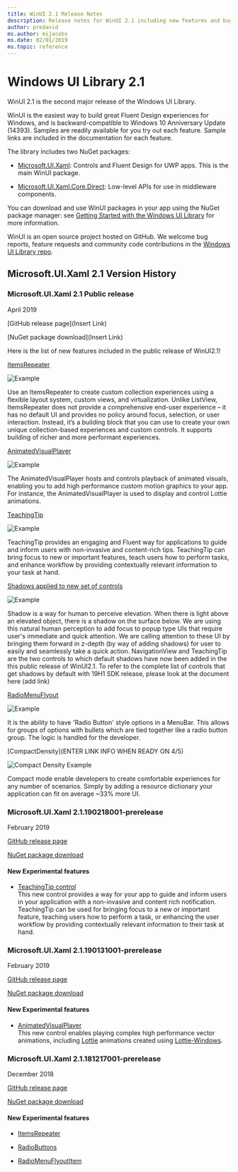 ```yaml
---
title: WinUI 2.1 Release Notes
description: Release notes for WinUI 2.1 including new features and bugfixes.
author: predavid
ms.author: mijacobs
ms.date: 02/01/2019
ms.topic: reference
---
```


# Windows UI Library 2.1

WinUI 2.1 is the second major release of the Windows UI Library. 

WinUI is the easiest way to build great Fluent Design experiences for Windows, and is backward-compatible to Windows 10 Anniversary Update (14393). Samples are readily available for you try out each feature. Sample links are included in the documentation for each feature.

The library includes two NuGet packages:

* [Microsoft.UI.Xaml](https://www.nuget.org/packages/Microsoft.UI.Xaml): Controls and Fluent Design for UWP apps. This is the main WinUI package.

* [Microsoft.UI.Xaml.Core.Direct](https://www.nuget.org/packages/Microsoft.UI.Xaml.Core.Direct): Low-level APIs for use in middleware components.

You can download and use WinUI packages in your app using the NuGet package manager: see [Getting Started with the Windows UI Library](https://docs.microsoft.com/en-us/uwp/toolkits/winui/getting-started) for more information.

WinUI is an open source project hosted on GitHub. We welcome bug reports, feature requests and community code contributions in the [Windows UI Library repo](https://aka.ms/winui).

## Microsoft.UI.Xaml 2.1 Version History

### Microsoft.UI.Xaml 2.1 Public release

April 2019

[GitHub release page](Insert Link)

[NuGet package download](Insert Link)


Here is the list of new features included in the public release of WinUI2.1!


[ItemsRepeater](https://docs.microsoft.com/windows/uwp/design/controls-and-patterns/items-repeater)


![Example](../images/ItemsRepeater%20-%20MSN%20News.gif)



Use an ItemsRepeater to create custom collection experiences using a flexible layout system, custom views, and virtualization.
Unlike ListView, ItemsRepeater does not provide a comprehensive end-user experience – it has no default UI and provides no policy around focus, selection, or user interaction. Instead, it’s a building block that you can use to create your own unique collection-based experiences and custom controls. It supports building of richer and more performant experiences.



[AnimatedVisualPlayer](https://docs.microsoft.com/windows/communitytoolkit/animations/lottie)

![Example](../images/AnimatedVisualPlayer.gif)


The AnimatedVisualPlayer hosts and controls playback of animated visuals, enabling you to add high performance custom motion graphics to your app. For instance, the AnimatedVisualPlayer is used to display and control Lottie animations.




[TeachingTip](https://review.docs.microsoft.com/windows/uwp/design/controls-and-patterns/dialogs-and-flyouts/teaching-tip?branch=release-winui)


![Example](../images/TeachingTip.gif)


TeachingTip provides an engaging and Fluent way for applications to guide and inform users with non-invasive and content-rich tips. TeachingTip can bring focus to new or important features, teach users how to perform tasks, and enhance workflow by providing contextually relevant information to your task at hand.



[Shadows applied to new set of controls ](https://review.docs.microsoft.com/en-us/windows/uwp/design/layout/depth-shadow?branch=release-19h1)



![Example](../images/shadow.gif)



Shadow is a way for human to perceive elevation. When there is light above an elevated object, there is a shadow on the surface below. We are using this natural human perception to add focus to popup type UIs that require user's immediate and quick attention. We are calling attention to these UI by bringing them forward in z-depth (by way of adding shadows) for user to easily and seamlessly take a quick action. NavigationView and TeachingTip are the two controls to which default shadows have now been added in the this public release of WinUI2.1. To refer to the complete list of controls that get shadows by default with 19H1 SDK release, please look at the document here (add link)



[RadioMenuFlyout](https://review.docs.microsoft.com/en-us/windows/uwp/design/controls-and-patterns/menus?branch=release-winui#create-a-menu-flyout-or-a-context-menu)



![Example](../images/RadioMenuFlyout.png)



It is the ability to have 'Radio Button' style options in a MenuBar. This allows for groups of options with bullets which are tied together like a radio button group. The logic is handled for the developer.




[CompactDensity](ENTER LINK INFO WHEN READY ON 4/5)



![Compact Density Example](../images/CompactDensity.png)



Compact mode enable developers to create comfortable experiences for any number of scenarios. Simply by adding a resource dictionary your application can fit on average ~33% more UI.

### Microsoft.UI.Xaml 2.1.190218001-prerelease

February 2019

[GitHub release page](https://github.com/Microsoft/microsoft-ui-xaml/releases/tag/v2.1.190219001-prerelease)

[NuGet package download](https://www.nuget.org/packages/Microsoft.UI.Xaml/2.1.190218001-prerelease)

#### New Experimental features

* [TeachingTip control](https://github.com/Microsoft/microsoft-ui-xaml/issues/21)  
  This new control provides a way for your app to guide and inform users in your application with a non-invasive and content rich notification. TeachingTip can be used for bringing focus to a new or important feature, teaching users how to perform a task, or enhancing the user workflow by providing contextually relevant information to their task at hand.

### Microsoft.UI.Xaml 2.1.190131001-prerelease

February 2019

[GitHub release page](https://github.com/Microsoft/microsoft-ui-xaml/releases/tag/v2.1.190131001-prerelease)

[NuGet package download](https://www.nuget.org/packages/Microsoft.UI.Xaml/2.1.190131001-prerelease)

#### New Experimental features

* [AnimatedVisualPlayer](https://docs.microsoft.com/uwp/api/microsoft.ui.xaml.controls.animatedvisualplayer)  
  This new control enables playing complex high performance vector animations, including [Lottie](https://github.com/airbnb/lottie) animations created using [Lottie-Windows](https://docs.microsoft.com/windows/communitytoolkit/animations/lottie).


### Microsoft.UI.Xaml 2.1.181217001-prerelease

December 2018

[GitHub release page](https://github.com/Microsoft/microsoft-ui-xaml/releases/tag/v2.1.181217001-prerelease)

[NuGet package download](https://www.nuget.org/packages/Microsoft.UI.Xaml/2.1.181217001-prerelease)

#### New Experimental features

* [ItemsRepeater](https://docs.microsoft.com/uwp/api/microsoft.ui.xaml.controls.itemsrepeater)

* [RadioButtons](https://docs.microsoft.com/uwp/api/microsoft.ui.xaml.controls.radiobuttons)

* [RadioMenuFlyoutItem](https://docs.microsoft.com/uwp/api/microsoft.ui.xaml.controls.radiomenuflyoutitem)



